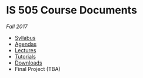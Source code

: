 # IS 505 Course Documents
_Fall 2017_

* [Syllabus](Syllabus.md)
* [Agendas](Agenda)
* [Lectures](Slides)
* [Tutorials](Tutorials)
* [Downloads](Downloads)
* Final Project (TBA)
